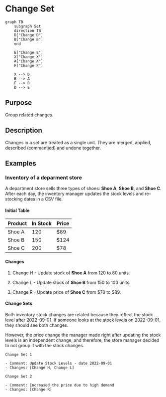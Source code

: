 # Change Set

```mermaid
graph TB
    subgraph Set
    direction TB
    D["Change D"]
    B["Change B"]
    end

    E["Change E"]
    X["Change X"]
    A["Change A"]
    F["Change F"]

    X --> D
    B --> A
    F --> B
    D --> E
```

## Purpose

Group related changes.

## Description  

Changes in a set are treated as a single unit. They are merged, applied, described (commentied) and undone together. 

## Examples

### Inventory of a deparment store

A department store sells three types of shoes: **Shoe A**, **Shoe B**, and **Shoe C**. After each day, the inventory manager updates the stock levels and re-stocking dates in a CSV file.

#### Initial Table

| Product  | In Stock | Price |
|----------|----------|-------------------------------|
| Shoe A  | 120      | $89                    |
| Shoe B  | 150      | $124                    |
| Shoe C  | 200      | $78                    |

#### Changes

1. Change H - Update stock of **Shoe A** from 120 to 80 units.

2. Change L - Update stock of **Shoe B** from 150 to 100 units.

3. Change R - Update price of **Shoe C** from $78 to $89.

#### Change Sets

Both inventory stock changes are related because they reflect the stock level after 2022-09-01. If someone looks at the stock levels on 2022-09-01, they should see both changes.

However, the price change the manager made right after updating the stock levels is an independent change, and therefore, the store manager decided to not group it with the stock changes.

```plaintext
Change Set 1

- Comment: Update Stock Levels - date 2022-09-01
- Changes: [Change H, Change L]
```

```plaintext
Change Set 2

- Comment: Increased the price due to high demand  
- Changes: [Change R]
```


